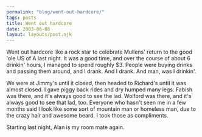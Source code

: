 ```yaml
---
permalink: "blog/went-out-hardcore/"
tags: posts
title: Went out hardcore
date: 2003-06-08
layout: layouts/post.njk
---
```


Went out hardcore like a rock star to celebrate Mullens' return to the good 'ole US of A last night. It was a good time, and over the course of about 6 drinkin' hours, I managed to spend roughly $3. People were buying drinks and passing them around, and I drank. And I drank. And man, was I drinkin'. 

We were at Jimmy's until it closed, then headed to Richard's until it was almost closed. I gave piggy back rides and dry humped many legs. Fabish was there, and it's always good to see the lad. Wolford was there, and it's always good to see that lad, too. Everyone who hasn't seen me in a few months said I look like some sort of mountain man or homeless man, due to the crazy hair and awesome beard. I took those as compliments.

Starting last night, Alan is my room mate again.
